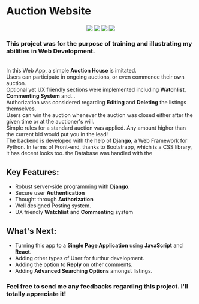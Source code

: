 # Auction Website
<p align="center">
<img align=center src="https://img.shields.io/badge/Python-informational?style=flat&logo=Python&logoColor=1f63a6&color=ffff19" />
<img align=center src="https://img.shields.io/badge/Django-informational?style=flat&logo=Django&logoColor=044a16&color=white" />
<img align=center src="https://img.shields.io/badge/HTML-informational?style=flat&logo=HTML5&logoColor=E34F26&color=292A2D" />
<img align=center src="https://img.shields.io/badge/CSS-informational?style=flat&logo=CSS3&logoColor=1572B6&color=292A2D" /><br/>
</p>
<p> <h3>This project was for the purpose of training and illustrating my abilities in <b>Web Development</b>.</h3> <br/>
  In this Web App, a simple <b>Auction House</b> is imitated.<br/>
  Users can participate in ongoing auctions, or even commence their own auction.<br/>
  Optional yet UX friendly sections were implemented including <b>Watchlist</b>, <b>Commenting System</b> and...<br/>
  Authorization was considered regarding <b>Editing</b> and <b>Deleting</b> the listings themselves.<br/>
  Users can win the auction whenever the auction was closed either after the given time or at the auctioner's will.<br/> 
  Simple rules for a standard auction was applied. Any amount higher than the current bid would put you in the lead!<br/>
  The backend is developed with the help of <b>Django</b>, a Web Framework for Python. In terms of Front-end, thanks to Bootstrapp, which is a CSS library, it has decent looks too. the Database was handled with the
  
</p>

## Key Features:
- Robust server-side programming with <b>Django</b>. 
- Secure user <b>Authentication</b>
- Thought through <b>Authorization</b>
- Well designed Posting system.
- UX friendly <b>Watchlist</b> and <b>Commenting</b> system

## What's Next:
- Turning this app to a <b>Single Page Application</b> using <b>JavaScript</b> and <b>React</b>.
- Adding other types of User for furthur development.
- Adding the option to <b>Reply</b> on other comments.
- Adding <b>Advanced Searching Options</b> amongst listings.

### Feel free to send me any feedbacks regarding this project. I'll totally appreciate it!

